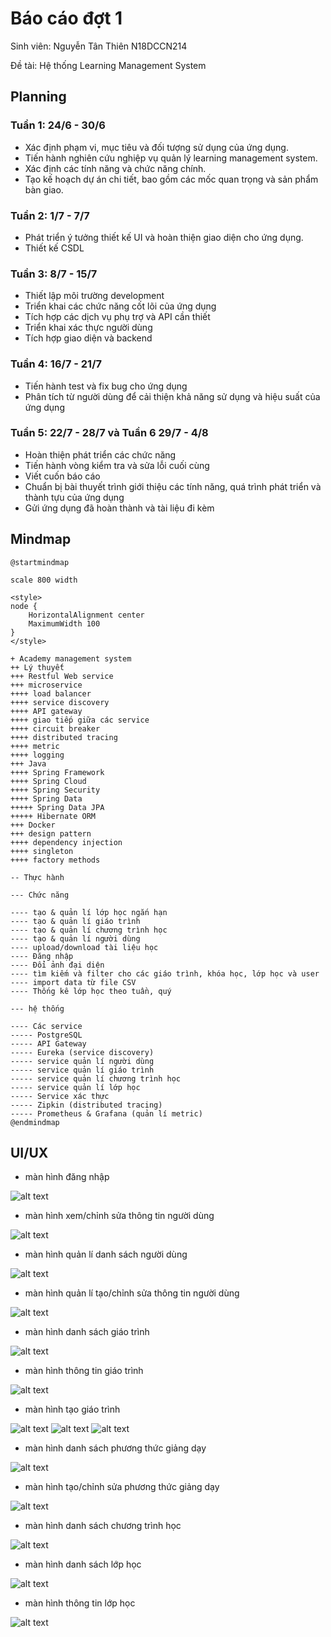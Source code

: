 # Báo cáo đợt 1

Sinh viên: Nguyễn Tân Thiên N18DCCN214

Đề tài: Hệ thống Learning Management System

## Planning

### Tuần 1: 24/6 - 30/6

- Xác định phạm vi, mục tiêu và đối tượng sử dụng của ứng dụng.
- Tiến hành nghiên cứu nghiệp vụ quản lý learning management system.
- Xác định các tính năng và chức năng chính.
- Tạo kế hoạch dự án chi tiết, bao gồm các mốc quan trọng và sản phẩm bàn giao.

### Tuần 2: 1/7 - 7/7

- Phát triển ý tưởng thiết kế UI và hoàn thiện giao diện cho ứng dụng.
- Thiết kế CSDL

### Tuần 3: 8/7 - 15/7

- Thiết lập môi trường development
- Triển khai các chức năng cốt lõi của ứng dụng
- Tích hợp các dịch vụ phụ trợ và API cần thiết
- Triển khai xác thực người dùng
- Tích hợp giao diện và backend

### Tuần 4: 16/7 - 21/7

- Tiến hành test và fix bug cho ứng dụng
- Phân tích từ người dùng để cải thiện khả năng sử dụng và hiệu suất của ứng dụng

### Tuần 5: 22/7 - 28/7 và Tuần 6 29/7 - 4/8

- Hoàn thiện phát triển các chức năng
- Tiến hành vòng kiểm tra và sửa lỗi cuối cùng
- Viết cuốn báo cáo
- Chuẩn bị bài thuyết trình giới thiệu các tính năng, quá trình phát triển và thành tựu của ứng dụng
- Gửi ứng dụng đã hoàn thành và tài liệu đi kèm

## Mindmap

```plantuml
@startmindmap

scale 800 width

<style>
node {
    HorizontalAlignment center
    MaximumWidth 100
}
</style>

+ Academy management system
++ Lý thuyết
+++ Restful Web service
+++ microservice
++++ load balancer
++++ service discovery
++++ API gateway
++++ giao tiếp giữa các service
++++ circuit breaker
++++ distributed tracing
++++ metric
++++ logging
+++ Java
++++ Spring Framework
++++ Spring Cloud
++++ Spring Security
++++ Spring Data
+++++ Spring Data JPA
+++++ Hibernate ORM
+++ Docker
+++ design pattern
++++ dependency injection
++++ singleton
++++ factory methods

-- Thực hành

--- Chức năng

---- tạo & quản lí lớp học ngắn hạn
---- tạo & quản lí giáo trình
---- tạo & quản lí chương trình học
---- tạo & quản lí người dùng
---- upload/download tài liệu học
---- Đăng nhập
---- Đổi ảnh đại diện
---- tìm kiếm và filter cho các giáo trình, khóa học, lớp học và user
---- import data từ file CSV
---- Thống kê lớp học theo tuần, quý

--- hệ thống

---- Các service
----- PostgreSQL
----- API Gateway
----- Eureka (service discovery)
----- service quản lí người dùng
----- service quản lí giáo trình
----- service quản lí chương trình học
----- service quản lí lớp học
----- Service xác thực
----- Zipkin (distributed tracing) 
----- Prometheus & Grafana (quản lí metric)
@endmindmap
```

## UI/UX

- màn hình đăng nhập

![alt text](meta/ui.png)

- màn hình xem/chỉnh sửa thông tin người dùng

![alt text](meta/ui.png)

- màn hình quản lí danh sách người dùng

![alt text](meta/ui.png)

- màn hình quản lí tạo/chỉnh sửa thông tin người dùng

![alt text](meta/ui.png)

- màn hình danh sách giáo trình

![alt text](meta/ui.png)

- màn hình thông tin giáo trình

![alt text](meta/ui.png)

- màn hình tạo giáo trình

![alt text](meta/ui.png)
![alt text](meta/ui.png)
![alt text](meta/ui.png)

- màn hình danh sách phương thức giảng dạy

![alt text](meta/ui.png)

- màn hình tạo/chỉnh sửa phương thức giảng dạy

![alt text](meta/ui.png)

- màn hình danh sách chương trình học

![alt text](meta/ui.png)

- màn hình danh sách lớp học

![alt text](meta/ui.png)

- màn hình thông tin lớp học

![alt text](meta/ui.png)
